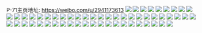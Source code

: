 P-71主页地址: https://weibo.com/u/2941173613 
![](https://wx4.sinaimg.cn/mw2000/af4ebf6dly1h90vow9d5hj22002o1qv7.jpg) 
![](https://wx4.sinaimg.cn/mw2000/af4ebf6dly1h90vox9shmj21s62dk4qq.jpg) 
![](https://wx4.sinaimg.cn/mw2000/af4ebf6dly1h90voxw0fbj20y419i1kx.jpg) 
![](https://wx4.sinaimg.cn/mw2000/af4ebf6dly1h8lferx22mj20u01407ae.jpg) 
![](https://wx4.sinaimg.cn/mw2000/af4ebf6dly1h8lfesoirpj22c0340x6p.jpg) 
![](https://wx4.sinaimg.cn/mw2000/af4ebf6dly1h8cot2k99lj21yd2i9e81.jpg) 
![](https://wx4.sinaimg.cn/mw2000/af4ebf6dly1h8cot4h3o1j21mi26ce85.jpg) 
![](https://wx4.sinaimg.cn/mw2000/af4ebf6dly1h8cot5sri9j216o1kv1kx.jpg) 
![](https://wx4.sinaimg.cn/mw2000/af4ebf6dly1h8avl68rpxj22c0340b2b.jpg) 
![](https://wx4.sinaimg.cn/mw2000/af4ebf6dly1h894pkk312j21wo2v2x6q.jpg) 
![](https://wx4.sinaimg.cn/mw2000/af4ebf6dly1h894pihngvj235s23ub2c.jpg) 
![](https://wx4.sinaimg.cn/mw2000/af4ebf6dly1h894pndovlj223u35s1l0.jpg) 
![](https://wx4.sinaimg.cn/mw2000/af4ebf6dly1h894pq61xjj223u35p4qt.jpg) 
![](https://wx4.sinaimg.cn/mw2000/af4ebf6dly1h894psghh4j223u35n7wj.jpg) 
![](https://wx4.sinaimg.cn/mw2000/af4ebf6dly1h894puos2jj223u35s7wj.jpg) 
![](https://wx4.sinaimg.cn/mw2000/af4ebf6dly1h894pwaiz2j21jd2b27wj.jpg) 
![](https://wx4.sinaimg.cn/mw2000/af4ebf6dly1h894pz02ucj21pp2k1qv7.jpg) 
![](https://wx4.sinaimg.cn/mw2000/af4ebf6dly1h894pzuxgjj21jg2b7u0x.jpg) 
![](https://wx4.sinaimg.cn/mw2000/af4ebf6dly1h786tnizgrj21yf2lwdjh.jpg) 
![](https://wx4.sinaimg.cn/mw2000/af4ebf6dly1h785xmasp6j21yw2mjk75.jpg) 
![](https://wx4.sinaimg.cn/mw2000/af4ebf6dly1h785xoeinuj21xp2kyx6p.jpg) 
![](https://wx4.sinaimg.cn/mw2000/af4ebf6dly1h785xq8fdtj21sc2dsgpy.jpg) 
![](https://wx4.sinaimg.cn/mw2000/af4ebf6dly1h785xr4e0wj225j2vgnpd.jpg) 
![](https://wx4.sinaimg.cn/mw2000/af4ebf6dly1h785xvt0apj22c0340u0z.jpg) 
![](https://wx4.sinaimg.cn/mw2000/af4ebf6dly1h785xxwocjj222b2r3kjn.jpg) 
![](https://wx4.sinaimg.cn/mw2000/af4ebf6dly1h785y16fiwj21zm2nh4qs.jpg) 
![](https://wx4.sinaimg.cn/mw2000/af4ebf6dly1h785xkz3g3j21sc2dsu0y.jpg) 
![](https://wx4.sinaimg.cn/mw2000/af4ebf6dly1h6woio7zqlj21801n742f.jpg) 
![](https://wx4.sinaimg.cn/mw2000/af4ebf6dly1h6woitu2pwj21sc2dsu0x.jpg) 
![](https://wx4.sinaimg.cn/mw2000/af4ebf6dly1h6woj0mzmmj21sc2dsq8e.jpg) 
![](https://wx4.sinaimg.cn/mw2000/af4ebf6dly1h6woj3qcj0j216o1ks1kx.jpg) 
![](https://wx4.sinaimg.cn/mw2000/af4ebf6dly1h6ptqw60t9j21tc2exdpa.jpg) 
![](https://wx4.sinaimg.cn/mw2000/af4ebf6dly1h6ptqy65pzj226x2wgu0y.jpg) 
![](https://wx4.sinaimg.cn/mw2000/af4ebf6dly1h6ptqu1yhjj21sc2dmnpe.jpg) 
![](https://wx4.sinaimg.cn/mw2000/af4ebf6dly1h6ptr02bj5j21sc2dsx6q.jpg) 
![](https://wx4.sinaimg.cn/mw2000/af4ebf6dly1h6ptr29rloj21sc2donpe.jpg) 
![](https://wx4.sinaimg.cn/mw2000/af4ebf6dly1h6ptr7ce0rj21sc2do4qq.jpg) 
![](https://wx4.sinaimg.cn/mw2000/af4ebf6dly1h6ptr56xszj224w2ugh0k.jpg) 
![](https://wx4.sinaimg.cn/mw2000/af4ebf6dly1h6ptr94zrlj21sc2dse82.jpg) 
![](https://wx4.sinaimg.cn/mw2000/af4ebf6dly1h6b969934uj21is211npd.jpg) 
![](https://wx4.sinaimg.cn/mw2000/af4ebf6dly1h6b96d2lmoj221x2qn7wo.jpg) 
![](https://wx4.sinaimg.cn/mw2000/af4ebf6dly1h6b96fw6e3j21sa2de7wm.jpg) 
![](https://wx4.sinaimg.cn/mw2000/af4ebf6dly1h6b96gt9daj21tl2f7q81.jpg) 
![](https://wx4.sinaimg.cn/mw2000/af4ebf6dly1h6b96a2lkkj212v1fmtrk.jpg) 
![](https://wx4.sinaimg.cn/mw2000/af4ebf6dly1h6b96iku0oj21sc2ds45e.jpg) 
![](https://wx4.sinaimg.cn/mw2000/af4ebf6dly1h61fxmwqrbj224h2tywty.jpg) 
![](https://wx4.sinaimg.cn/mw2000/af4ebf6dly1h61fxpbbqtj229l30sb2b.jpg) 
![](https://wx4.sinaimg.cn/mw2000/af4ebf6dly1h61fxqv391j227f2xxam4.jpg) 
![](https://wx4.sinaimg.cn/mw2000/af4ebf6dly1h61fxshjr2j223c2senpe.jpg) 
![](https://wx4.sinaimg.cn/mw2000/af4ebf6dly1h61fxup4m4j22c035lnpf.jpg) 
![](https://wx4.sinaimg.cn/mw2000/af4ebf6dly1h61fxwyp9ej22c03404qp.jpg) 
![](https://wx4.sinaimg.cn/mw2000/af4ebf6dly1h5epanx5bmj22c0340b2b.jpg) 
![](https://wx4.sinaimg.cn/mw2000/af4ebf6dly1h5epapoprxj221w2qiqv6.jpg) 
![](https://wx4.sinaimg.cn/mw2000/af4ebf6dly1h5epasig7oj22c0340hdv.jpg) 
![](https://wx4.sinaimg.cn/mw2000/af4ebf6dly1h4v0ca511fj21sc2ds4qq.jpg) 
![](https://wx4.sinaimg.cn/mw2000/af4ebf6dly1h3togfbxmhj21qh2c9b2a.jpg) 
